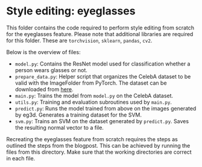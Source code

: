 # Style editing: eyeglasses

This folder contains the code required to perform style editing from scratch for the eyeglasses feature. Please
note that additional libraries are required for this folder. These are `torchvision`, `sklearn`, `pandas`, `cv2`.

Below is the overview of files:

 - `model.py`: Contains the ResNet model used for classification whether a person wears glasses or not.
 - `prepare_data.py`: Helper script that organizes the CelebA dataset to be valid with the ImageFolder from PyTorch. 
The dataset can be downloaded from [here](https://drive.google.com/drive/folders/0B7EVK8r0v71pTUZsaXdaSnZBZzg?resourcekey=0-rJlzl934LzC-Xp28GeIBzQ).
 - `main.py`: Trains the model from `model.py` on the CelebA dataset.
 - `utils.py`: Training and evaluation subroutines used by `main.py`.
 - `predict.py`: Runs the model trained from above on the images generated by eg3d. Generates a training dataset for the SVM.
 - `svm.py`: Trains an SVM on the dataset generated by `predict.py`. Saves the resulting normal vector to a file.

Recreating the eyeglasses feature from scratch requires the steps as outlined the steps from the blogpost. This can
be achieved by running the files from this directory. Make sure that the working directories are correct in each file.
